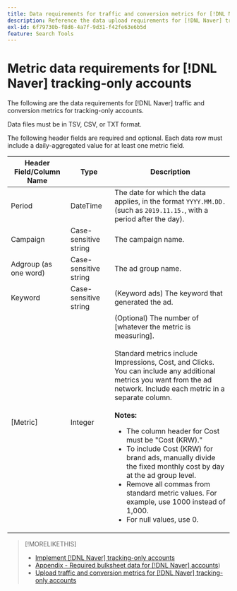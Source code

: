 ```yaml
---
title: Data requirements for traffic and conversion metrics for [!DNL Naver] tracking-only accounts
description: Reference the data upload requirements for [!DNL Naver] tracking-only accounts.
exl-id: 6f79730b-f8d6-4a7f-9d31-f42fe63e6b5d
feature: Search Tools
---
```

# Metric data requirements for [!DNL Naver] tracking-only accounts

The following are the data requirements for [!DNL Naver] traffic and conversion metrics for tracking-only accounts.

Data files must be in TSV, CSV, or TXT format.

The following header fields are required and optional. Each data row must include a daily-aggregated value for at least one metric field.

| Header Field/Column Name | Type | Description |
| ---- | ---- | ---- |
| Period | DateTime | The date for which the data applies, in the format `YYYY.MM.DD.` (such as `2019.11.15.`, with a period after the day). |
| Campaign | Case-sensitive string | The campaign name. |
| Adgroup (as one word) | Case-sensitive string | The ad group name. |
| Keyword | Case-sensitive string | (Keyword ads) The keyword that generated the ad. |
| [Metric] | Integer | (Optional) The number of [whatever the metric is measuring].</br><br>Standard metrics include Impressions, Cost, and Clicks. You can include any additional metrics you want from the ad network. Include each metric in a separate column.<br><br><b>Notes:</b><ul><li>The column header for Cost must be &quot;Cost (KRW).&quot;</li><li>To include Cost (KRW) for brand ads, manually divide the fixed monthly cost by day at the ad group level.</li><li>Remove all commas from standard metric values. For example, use 1000 instead of 1,000.</li><li>For null values, use 0.</li></ul> |

>[!MORELIKETHIS]
>
>* [Implement [!DNL Naver] tracking-only accounts](/help/search-social-commerce/campaign-management/naver-tracking-only-account-implement.md)
>* [Appendix - Required bulksheet data for [!DNL Naver] accounts](/help/search-social-commerce/campaign-management/bulksheets/bulksheet-data-formats/bulksheet-data-naver.md))
>* [Upload traffic and conversion metrics for [!DNL Naver] tracking-only accounts](/help/search-social-commerce/tools/metrics-upload-tracking-campaigns/naver-tracking-campaigns-upload-metrics.md)
